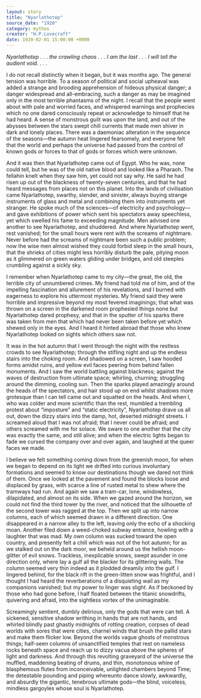 ```yaml
---
layout: story
title: "Nyarlathotep"
source_date: "1920"
category: mythos
creator: "H.P.Lovecraft"
date: 1920-02-01 15:00:00 +0000
---
```

_Nyarlathotep . . . the crawling chaos . . . I am the last . . . I will tell the audient void. . . ._

<span class='firstcharacter'>I</span> do not recall distinctly when it began, but it was months ago. The general tension was horrible. To a season of political and social upheaval was added a strange and brooding apprehension of hideous physical danger; a danger widespread and all-embracing, such a danger as may be imagined only in the most terrible phantasms of the night. I recall that the people went about with pale and worried faces, and whispered warnings and prophecies which no one dared consciously repeat or acknowledge to himself that he had heard. A sense of monstrous guilt was upon the land, and out of the abysses between the stars swept chill currents that made men shiver in dark and lonely places. There was a daemoniac alteration in the sequence of the seasons—the autumn heat lingered fearsomely, and everyone felt that the world and perhaps the universe had passed from the control of known gods or forces to that of gods or forces which were unknown.

And it was then that Nyarlathotep came out of Egypt. Who he was, none could tell, but he was of the old native blood and looked like a Pharaoh. The fellahin knelt when they saw him, yet could not say why. He said he had risen up out of the blackness of twenty-seven centuries, and that he had heard messages from places not on this planet. Into the lands of civilisation came Nyarlathotep, swarthy, slender, and sinister, always buying strange instruments of glass and metal and combining them into instruments yet stranger. He spoke much of the sciences—of electricity and psychology—and gave exhibitions of power which sent his spectators away speechless, yet which swelled his fame to exceeding magnitude. Men advised one another to see Nyarlathotep, and shuddered. And where Nyarlathotep went, rest vanished; for the small hours were rent with the screams of nightmare. Never before had the screams of nightmare been such a public problem; now the wise men almost wished they could forbid sleep in the small hours, that the shrieks of cities might less horribly disturb the pale, pitying moon as it glimmered on green waters gliding under bridges, and old steeples crumbling against a sickly sky.

I remember when Nyarlathotep came to my city—the great, the old, the terrible city of unnumbered crimes. My friend had told me of him, and of the impelling fascination and allurement of his revelations, and I burned with eagerness to explore his uttermost mysteries. My friend said they were horrible and impressive beyond my most fevered imaginings; that what was thrown on a screen in the darkened room prophesied things none but Nyarlathotep dared prophesy, and that in the sputter of his sparks there was taken from men that which had never been taken before yet which shewed only in the eyes. And I heard it hinted abroad that those who knew Nyarlathotep looked on sights which others saw not.

It was in the hot autumn that I went through the night with the restless crowds to see Nyarlathotep; through the stifling night and up the endless stairs into the choking room. And shadowed on a screen, I saw hooded forms amidst ruins, and yellow evil faces peering from behind fallen monuments. And I saw the world battling against blackness; against the waves of destruction from ultimate space; whirling, churning; struggling around the dimming, cooling sun. Then the sparks played amazingly around the heads of the spectators, and hair stood up on end whilst shadows more grotesque than I can tell came out and squatted on the heads. And when I, who was colder and more scientific than the rest, mumbled a trembling protest about “imposture” and “static electricity”, Nyarlathotep drave us all out, down the dizzy stairs into the damp, hot, deserted midnight streets. I screamed aloud that I was not afraid; that I never could be afraid; and others screamed with me for solace. We sware to one another that the city was exactly the same, and still alive; and when the electric lights began to fade we cursed the company over and over again, and laughed at the queer faces we made.

I believe we felt something coming down from the greenish moon, for when we began to depend on its light we drifted into curious involuntary formations and seemed to know our destinations though we dared not think of them. Once we looked at the pavement and found the blocks loose and displaced by grass, with scarce a line of rusted metal to shew where the tramways had run. And again we saw a tram-car, lone, windowless, dilapidated, and almost on its side. When we gazed around the horizon, we could not find the third tower by the river, and noticed that the silhouette of the second tower was ragged at the top. Then we split up into narrow columns, each of which seemed drawn in a different direction. One disappeared in a narrow alley to the left, leaving only the echo of a shocking moan. Another filed down a weed-choked subway entrance, howling with a laughter that was mad. My own column was sucked toward the open country, and presently felt a chill which was not of the hot autumn; for as we stalked out on the dark moor, we beheld around us the hellish moon-glitter of evil snows. Trackless, inexplicable snows, swept asunder in one direction only, where lay a gulf all the blacker for its glittering walls. The column seemed very thin indeed as it plodded dreamily into the gulf. I lingered behind, for the black rift in the green-litten snow was frightful, and I thought I had heard the reverberations of a disquieting wail as my companions vanished; but my power to linger was slight. As if beckoned by those who had gone before, I half floated between the titanic snowdrifts, quivering and afraid, into the sightless vortex of the unimaginable.

Screamingly sentient, dumbly delirious, only the gods that were can tell. A sickened, sensitive shadow writhing in hands that are not hands, and whirled blindly past ghastly midnights of rotting creation, corpses of dead worlds with sores that were cities, charnel winds that brush the pallid stars and make them flicker low. Beyond the worlds vague ghosts of monstrous things; half-seen columns of unsanctified temples that rest on nameless rocks beneath space and reach up to dizzy vacua above the spheres of light and darkness. And through this revolting graveyard of the universe the muffled, maddening beating of drums, and thin, monotonous whine of blasphemous flutes from inconceivable, unlighted chambers beyond Time; the detestable pounding and piping whereunto dance slowly, awkwardly, and absurdly the gigantic, tenebrous ultimate gods—the blind, voiceless, mindless gargoyles whose soul is Nyarlathotep.
